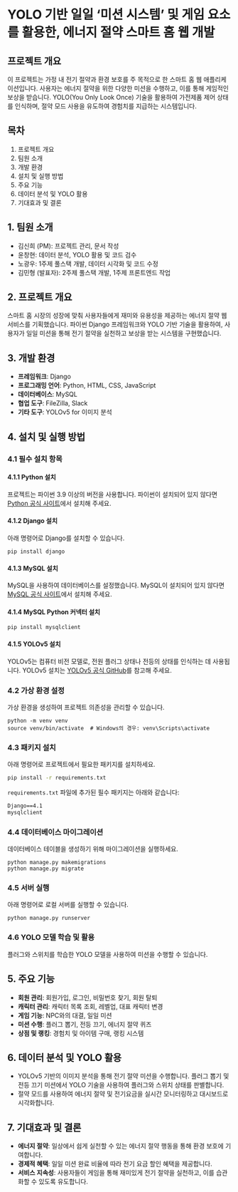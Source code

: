 # YOLO 기반 일일 ‘미션 시스템’ 및 게임 요소를 활용한, 에너지 절약 스마트 홈 웹 개발

## 프로젝트 개요
이 프로젝트는 가정 내 전기 절약과 환경 보호를 주 목적으로 한 스마트 홈 웹 애플리케이션입니다. 사용자는 에너지 절약을 위한 다양한 미션을 수행하고, 이를 통해 게임적인 보상을 받습니다. YOLO(You Only Look Once) 기술을 활용하여 가전제품 제어 상태를 인식하며, 절약 모드 사용을 유도하여 경험치를 지급하는 시스템입니다.

## 목차
1. 프로젝트 개요
2. 팀원 소개
3. 개발 환경
4. 설치 및 실행 방법
5. 주요 기능
6. 데이터 분석 및 YOLO 활용
7. 기대효과 및 결론

## 1. 팀원 소개
- 김신희 (PM): 프로젝트 관리, 문서 작성
- 윤창현: 데이터 분석, YOLO 활용 및 코드 검수
- 노광우: 1주제 풀스택 개발, 데이터 시각화 및 코드 수정
- 김민형 (발표자): 2주제 풀스택 개발, 1주제 프론트엔드 작업

## 2. 프로젝트 개요
스마트 홈 시장의 성장에 맞춰 사용자들에게 재미와 유용성을 제공하는 에너지 절약 웹 서비스를 기획했습니다. 파이썬 Django 프레임워크와 YOLO 기반 기술을 활용하여, 사용자가 일일 미션을 통해 전기 절약을 실천하고 보상을 받는 시스템을 구현했습니다.

## 3. 개발 환경
- **프레임워크**: Django
- **프로그래밍 언어**: Python, HTML, CSS, JavaScript
- **데이터베이스**: MySQL
- **협업 도구**: FileZilla, Slack
- **기타 도구**: YOLOv5 for 이미지 분석

## 4. 설치 및 실행 방법

### 4.1 필수 설치 항목

#### 4.1.1 Python 설치
프로젝트는 파이썬 3.9 이상의 버전을 사용합니다. 파이썬이 설치되어 있지 않다면 [Python 공식 사이트](https://www.python.org/downloads/)에서 설치해 주세요.

#### 4.1.2 Django 설치
아래 명령어로 Django를 설치할 수 있습니다.
```
pip install django
```

#### 4.1.3 MySQL 설치
MySQL을 사용하여 데이터베이스를 설정했습니다. MySQL이 설치되어 있지 않다면 [MySQL 공식 사이트](https://dev.mysql.com/downloads/)에서 설치해 주세요.

#### 4.1.4 MySQL Python 커넥터 설치
```
pip install mysqlclient
```

#### 4.1.5 YOLOv5 설치
YOLOv5는 컴퓨터 비전 모델로, 전원 플러그 상태나 전등의 상태를 인식하는 데 사용됩니다. YOLOv5 설치는 [YOLOv5 공식 GitHub](https://github.com/ultralytics/yolov5)를 참고해 주세요.

### 4.2 가상 환경 설정
가상 환경을 생성하여 프로젝트 의존성을 관리할 수 있습니다.

```
python -m venv venv
source venv/bin/activate  # Windows의 경우: venv\Scripts\activate
```

### 4.3 패키지 설치
아래 명령어로 프로젝트에서 필요한 패키지를 설치하세요.

```bash
pip install -r requirements.txt
```

`requirements.txt` 파일에 추가된 필수 패키지는 아래와 같습니다:
```txt
Django==4.1
mysqlclient
```

### 4.4 데이터베이스 마이그레이션
데이터베이스 테이블을 생성하기 위해 마이그레이션을 실행하세요.
```
python manage.py makemigrations
python manage.py migrate
```

### 4.5 서버 실행
아래 명령어로 로컬 서버를 실행할 수 있습니다.
```
python manage.py runserver
```

### 4.6 YOLO 모델 학습 및 활용
플러그와 스위치를 학습한 YOLO 모델을 사용하여 미션을 수행할 수 있습니다.

## 5. 주요 기능
- **회원 관리**: 회원가입, 로그인, 비밀번호 찾기, 회원 탈퇴
- **캐릭터 관리**: 캐릭터 목록 조회, 레벨업, 대표 캐릭터 변경
- **게임 기능**: NPC와의 대결, 일일 미션
- **미션 수행**: 플러그 뽑기, 전등 끄기, 에너지 절약 퀴즈
- **상점 및 랭킹**: 경험치 및 아이템 구매, 랭킹 시스템

## 6. 데이터 분석 및 YOLO 활용
- YOLOv5 기반의 이미지 분석을 통해 전기 절약 미션을 수행합니다. 플러그 뽑기 및 전등 끄기 미션에서 YOLO 기술을 사용하여 플러그와 스위치 상태를 판별합니다.
- 절약 모드를 사용하여 에너지 절약 및 전기요금을 실시간 모니터링하고 대시보드로 시각화합니다.

## 7. 기대효과 및 결론
- **에너지 절약**: 일상에서 쉽게 실천할 수 있는 에너지 절약 행동을 통해 환경 보호에 기여합니다.
- **경제적 혜택**: 일일 미션 완료 비율에 따라 전기 요금 할인 혜택을 제공합니다.
- **서비스 지속성**: 사용자들이 게임을 통해 재미있게 전기 절약을 실천하고, 이를 습관화할 수 있도록 유도합니다.

